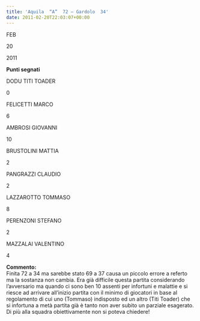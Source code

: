 ```yaml
---
title: 'Aquila  “A”  72 – Gardolo  34'
date: 2011-02-20T22:03:07+00:00
---
```

FEB

20

2011

**Punti segnati**

DODU TITI TOADER

0

FELICETTI MARCO

6

AMBROSI GIOVANNI

10

BRUSTOLINI MATTIA

2

PANGRAZZI CLAUDIO

2

LAZZAROTTO TOMMASO

8

PERENZONI STEFANO

2

MAZZALAI VALENTINO

4

**Commento:**  
Finita 72 a 34 ma sarebbe stato 69 a 37 causa un piccolo errore a referto ma la sostanza non cambia. Era già difficile questa partita considerando l’avversario ma quando ci sono ben 10 assenti per infortuni e malattie e si riesce ad arrivare all’inizio partita con il minimo di giocatori in base al regolamento di cui uno (Tommaso) indisposto ed un altro (Titi Toader) che si infortuna a metà partita già è tanto non aver subito un parziale esagerato. Di più alla squadra obiettivamente non si poteva chiedere!
